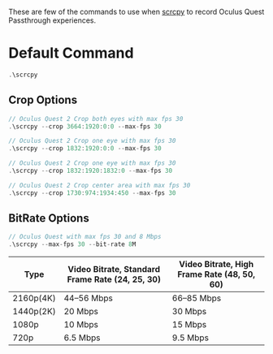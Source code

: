 These are few of the commands to use when [scrcpy](https://github.com/Genymobile/scrcpy) to record Oculus Quest Passthrough experiences.

# Default Command

```csharp
.\scrcpy
```

## Crop Options
```csharp
// Oculus Quest 2 Crop both eyes with max fps 30
.\scrcpy --crop 3664:1920:0:0 --max-fps 30
```

```csharp
// Oculus Quest 2 Crop one eye with max fps 30
.\scrcpy --crop 1832:1920:0:0 --max-fps 30
```

```csharp
// Oculus Quest 2 Crop one eye with max fps 30
.\scrcpy --crop 1832:1920:1832:0 --max-fps 30
```

```csharp
// Oculus Quest 2 Crop center area with max fps 30
.\scrcpy --crop 1730:974:1934:450 --max-fps 30
```

## BitRate Options

```csharp
// Oculus Quest with max fps 30 and 8 Mbps
.\scrcpy --max-fps 30 --bit-rate 8M
```

|Type|Video Bitrate, Standard Frame Rate (24, 25, 30)|Video Bitrate, High Frame Rate (48, 50, 60)|
|----|----|----|
|2160p(4K)|44–56 Mbps|66–85 Mbps|
|1440p(2K)|20 Mbps|30 Mbps|
|1080p|10 Mbps|15 Mbps|
|720p|6.5 Mbps|9.5 Mbps|
